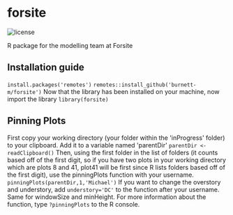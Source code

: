 # forsite
![license](https://img.shields.io/badge/License-R--package-green) 

R package for the modelling team at Forsite

## Installation guide
`install.packages('remotes')`
`remotes::install_github('burnett-m/forsite')`
Now that the library has been installed on your machine, now import the library
`library(forsite)`

## Pinning Plots
First copy your working directory (your folder within the 'inProgress' folder) to your clipboard. Add it to a variable named 'parentDir'
`parentDir <- readClipboard()`
Then, using the first folder in the list of folders (it counts based off of the first digit, so if you have two plots in your working directory which are plots 8 and 41, plot41 will be first since R lists folders based off of the first digit), use the pinningPlots function with your username.
`pinningPlots(parentDir,1,'Michael')`
If you want to change the overstory and understory, add `understory='DC'` to the function after your username. Same for windowSize and minHeight. For more information about the function, type `?pinningPlots` to the R console.

